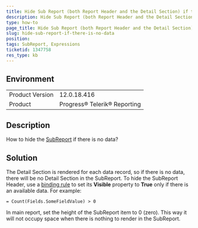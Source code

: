 ```yaml
---
title: Hide Sub Report (both Report Header and the Detail Section) if there is no data
description: Hide Sub Report (both Report Header and the Detail Section) if there is no data
type: how-to
page_title: Hide Sub Report (both Report Header and the Detail Section) if there is no data
slug: hide-sub-report-if-there-is-no-data
position: 
tags: SubReport, Expressions
ticketid: 1347758
res_type: kb
---
```


## Environment
<table>
	<tr>
		<td>Product Version</td>
		<td>12.0.18.416</td>
	</tr>
	<tr>
		<td>Product</td>
		<td>Progress® Telerik® Reporting</td>
	</tr>
</table>


## Description
How to hide the [SubReport](https://docs.telerik.com/reporting/report-items-sub-report) if there is no data?

## Solution
The Detail Section is rendered for each data record, so if there is no data, there will be no Detail Section in the SubReport.
To hide the SubReport Header, use a [binding rule](https://docs.telerik.com/reporting/expressions-bindings) to set its **Visible** property to **True** only if there is an available data. For example:
```
= Count(Fields.SomeFieldValue) > 0
```
In main report, set the height of the SubReport item to 0 (zero). This way it will not occupy space when there is nothing to render in the SubReport.
